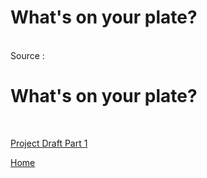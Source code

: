 <script src="https://embed.shorthand.com/embed_10.js"></script>
<div data-shorthand-embed="carnegiemellon.shorthandstories.com/veganism/"><h1>What's on your plate?</h1></div>



<br>
Source : <script src="https://embed.shorthand.com/embed_10.js"></script>
<div data-shorthand-embed="carnegiemellon.shorthandstories.com/veganism/"><h1>What's on your plate?</h1></div>
</br>


<a href="https://rakshandar.github.io/rrajput-portfolio/projectdraft" title="Project Draft Part 1">Project Draft Part 1</a>



<a href="https://rakshandar.github.io/rrajput-portfolio/" title="Home">Home</a>

